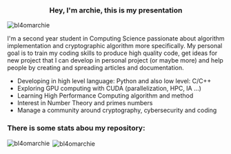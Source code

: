 <h3 align="center">Hey, I'm archie, this is my presentation</h3>

<p align="left"> <img src="https://komarev.com/ghpvc/?username=bl4omarchie&label=Profile%20views&color=0e75b6&style=flat" alt="bl4omarchie" /> </p>

I'm a second year student in Computing Science passionate about algorithm implementation and cryptographic algorithm more specifically. My personal goal is to train my coding skills to produce high quality code, get ideas for new project that I can develop in personal project (or maybe more) and help people by creating and spreading articles and documentation.

- Developing in high level language: Python and also low level: C/C++
- Exploring GPU computing with CUDA (parallelization, HPC, IA ...)
- Learning High Performance Computing algorithm and method 
- Interest in Number Theory and primes numbers
- Manage a community around cryptography, cybersecurity and coding


<h3 align="left">There is some stats abou my repository: </h3>

<p><img align="left" src="https://github-readme-stats.vercel.app/api/top-langs?username=bl4omarchie&show_icons=true&locale=en&layout=compact" alt="bl4omarchie" /></p>

<p>&nbsp;<img align="center" src="https://github-readme-stats.vercel.app/api?username=bl4omarchie&show_icons=true&locale=en" alt="bl4omarchie" /></p>

